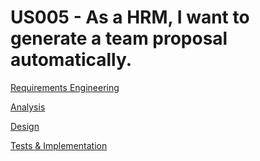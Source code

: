 # US005 -  As a HRM, I want to generate a team proposal automatically. 

[Requirements Engineering](01.requirements-engineering/Readme.md)

[Analysis](02.analysis/Readme.md)

[Design](../us011/03.design/Readme.md)

[Tests & Implementation](04.tests-and-implementation/Readme.md)